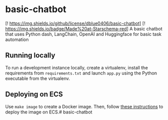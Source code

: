 # basic-chatbot

[! https://img.shields.io/github/license/dblue0406/basic-chatbot] [! https://img.shields.io/badge/Made%20at-Starschema-red]
A basic chatbot that uses Python dash, LangChain, OpenAI and Huggingface for basic task automation


## Running locally

To run a development instance locally, create a virtualenv, install the 
requirements from `requirements.txt` and launch `app.py` using the 
Python executable from the virtualenv.

## Deploying on ECS

Use `make image` to create a Docker image. Then, follow [these 
instructions](https://www.chrisvoncsefalvay.com/2019/08/28/deploying-dash-on-amazon-ecs/) 
to deploy the image on ECS.# basic-chatbot

